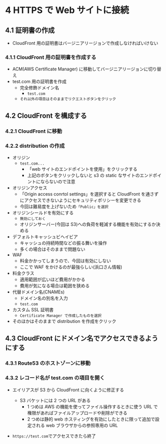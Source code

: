 # 4 HTTPS で Web サイトに接続

## 4.1 証明書の作成

- CloudFront 用の証明書はバージニアリージョンで作成しなければいけない

### 4.1.1 CloudFront 用の証明書を作成する

- ACM(AWS Certificate Manager) に移動してバージニアリージョンに切り替え
- test.com 用の証明書を作成
  - 完全修飾ドメイン名
    - `test.com`
  - `それ以外の項目はそのままでリクエストボタンをクリック`

## 4.2 CloudFront を構成する

### 4.2.1 CloudFront に移動

### 4.2.2 distribution の作成

- オリジン
  - `test.com...`
    - 「web サイトのエンドポイントを使用」をクリックする
    - 上記のボタンをクリックしないと s3 の static なサイトのエンドポイントにならないので注意
- オリジンアクセス
  - 「Origin access conrtol settings」を選択すると CloudFront を通さずにアクセスできないようにセキュリティポリシーを変更できる
  - 今回は難易度を上げないため`「Public」を選択`
- オリジンシールドを有効にする
  - `無効にしておく`
  - オリジンサーバー(今回は S3)への負荷を軽減する機能を有効にするか決める
- デフォルトキャッシュビヘイビア
  - キャッシュの持続時間などの振る舞いを操作
  - 多くの場合はそのままで問題ない
- WAF
  - 料金かかってしまうので、今回は有効にしない
  - ここで WAF をかけるのが最強らしい(浜口さん情報)
- 料金クラス
  - 適用範囲が広いほど費用がかかる
  - 費用が気になる場合は範囲を狭める
- 代替ドメイン名(CNAMEs)
  - ドメイン名の別名を入力
  - `test.com`
- カスタム SSL 証明書
  - `Certificate Manager で作成したものを選択`
- そのほかはそのままで distribution を作成をクリック

## 4.3 CloudFront にドメイン名でアクセスできるようにする

### 4.3.1 Route53 のホストゾーンに移動

### 4.3.2 レコード名が test.com の項目を開く

- エイリアスが S3 から CloudFront に向くように修正する

  - S3 バケットには 2 つの URL がある
    - 1 つめは AWS の機能を使ってファイル操作するときに使う URL で権限があればファイルアップロードや削除ができる
    - 2 つめは静的 web ホスティングを有効にしたときに限って追加で設定される web ブラウザからの参照専用の URL

- `https://test.com`でアクセスできたら終了
